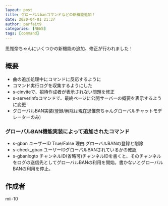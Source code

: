 ```yaml
---
layout: post
title: グローバルbanコマンドなどの新機能追加！
date: 2020-04-01 21:37
author: parfait9
categories: [NEWS]
tags: [command]
---
```


思惟奈ちゃんにいくつかの新機能の追加、修正が行われました！
## 概要
- 曲の追加処理中にコマンドに反応するように
- コマンド実行ログを収集するようにした
- s-cinviteで、招待作成者が表示されない問題を修正
- s-serverinfoコマンドで、最終ページに公開サーバーの概要を表示するように変更
- グローバルBAN実装(登録/解除は現在思惟奈ちゃんグローバルチャットモデレーターのみ)
### グローバルBAN機能実装によって追加されたコマンド
- s-gban ユーザーID True/False 理由:グローバルBANの登録と削除
- s-check_gban ユーザーIDグローバルBANされているかの確認
- s-gbanlogto チャンネルID(省略可)チャンネルIDを書くと、そのチャンネルをログの送信先としてグローバルBANの利用を開始。書かないとグローバルBANの利用を停止。


## 作成者
mii-10
